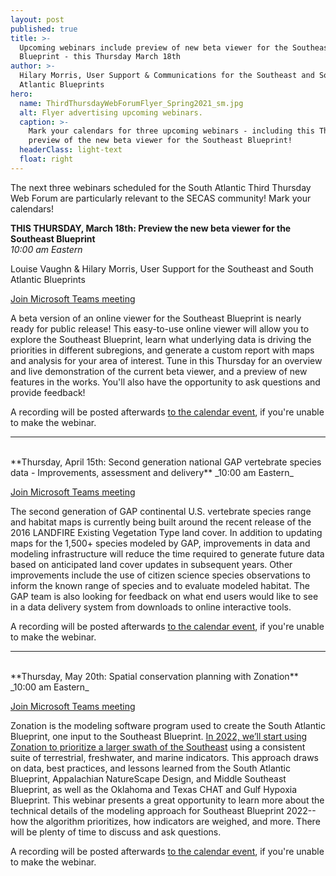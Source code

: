 ```yaml
---
layout: post
published: true
title: >-
  Upcoming webinars include preview of new beta viewer for the Southeast
  Blueprint - this Thursday March 18th
author: >-
  Hilary Morris, User Support & Communications for the Southeast and South
  Atlantic Blueprints
hero:
  name: ThirdThursdayWebForumFlyer_Spring2021_sm.jpg
  alt: Flyer advertising upcoming webinars.
  caption: >-
    Mark your calendars for three upcoming webinars - including this Thursday's
    preview of the new beta viewer for the Southeast Blueprint!
  headerClass: light-text
  float: right
---
```

The next three webinars scheduled for the South Atlantic Third Thursday Web Forum are particularly relevant to the SECAS community! Mark your calendars!

**THIS THURSDAY, March 18th: Preview the new beta viewer for the Southeast Blueprint**  
_10:00 am Eastern_

Louise Vaughn & Hilary Morris, User Support for the Southeast and South Atlantic Blueprints

[Join Microsoft Teams meeting](https://teams.microsoft.com/l/meetup-join/19%3ameeting_MjliZmYyN2EtOWY1Yi00N2FjLTkyOTYtZWRiNTJkNjAyNGIy%40thread.v2/0?context=%7b%22Tid%22%3a%220693b5ba-4b18-4d7b-9341-f32f400a5494%22%2c%22Oid%22%3a%22765228b1-d0d0-4438-812e-51cbb57819f1%22%7d)

A beta version of an online viewer for the Southeast Blueprint is nearly ready for public release! This easy-to-use online viewer will allow you to explore the Southeast Blueprint, learn what underlying data is driving the priorities in different subregions, and generate a custom report with maps and analysis for your area of interest. Tune in this Thursday for an overview and live demonstration of the current beta viewer, and a preview of new features in the works. You'll also have the opportunity to ask questions and provide feedback!<!--more-->

A recording will be posted afterwards [to the calendar event](https://www.southatlanticlcc.org/event/third-thursday-web-forum-the-new-beta-southeast-blueprint-online-viewer/), if you're unable to make the webinar.

---
<br>
**Thursday, April 15th: Second generation national GAP vertebrate species data - Improvements, assessment and delivery**  
_10:00 am Eastern_

[Join Microsoft Teams meeting](https://teams.microsoft.com/l/meetup-join/19%3ameeting_MjliZmYyN2EtOWY1Yi00N2FjLTkyOTYtZWRiNTJkNjAyNGIy%40thread.v2/0?context=%7b%22Tid%22%3a%220693b5ba-4b18-4d7b-9341-f32f400a5494%22%2c%22Oid%22%3a%22765228b1-d0d0-4438-812e-51cbb57819f1%22%7d)

The second generation of GAP continental U.S. vertebrate species range and habitat maps is currently being built around the recent release of the 2016 LANDFIRE Existing Vegetation Type land cover. In addition to updating maps for the 1,500+ species modeled by GAP, improvements in data and modeling infrastructure will reduce the time required to generate future data based on anticipated land cover updates in subsequent years. Other improvements include the use of citizen science species observations to inform the known range of species and to evaluate modeled habitat. The GAP team is also looking for feedback on what end users would like to see in a data delivery system from downloads to online interactive tools.

A recording will be posted afterwards [to the calendar event](https://www.southatlanticlcc.org/event/second-generation-national-gap-vertebrate-species-data-improvements-assessment-and-delivery/), if you're unable to make the webinar.

---
<br>
**Thursday, May 20th: Spatial conservation planning with Zonation**  
_10:00 am Eastern_

[Join Microsoft Teams meeting](https://teams.microsoft.com/l/meetup-join/19%3ameeting_MjliZmYyN2EtOWY1Yi00N2FjLTkyOTYtZWRiNTJkNjAyNGIy%40thread.v2/0?context=%7b%22Tid%22%3a%220693b5ba-4b18-4d7b-9341-f32f400a5494%22%2c%22Oid%22%3a%22765228b1-d0d0-4438-812e-51cbb57819f1%22%7d)

Zonation is the modeling software program used to create the South Atlantic Blueprint, one input to the Southeast Blueprint. [In 2022, we’ll start using Zonation to prioritize a larger swath of the Southeast](http://secassoutheast.org/2021/03/12/New-approach-to-Southeast-Blueprint-in-2022.html) using a consistent suite of terrestrial, freshwater, and marine indicators. This approach draws on data, best practices, and lessons learned from the South Atlantic Blueprint, Appalachian NatureScape Design, and Middle Southeast Blueprint, as well as the Oklahoma and Texas CHAT and Gulf Hypoxia Blueprint. This webinar presents a great opportunity to learn more about the technical details of the modeling approach for Southeast Blueprint 2022--how the algorithm prioritizes, how indicators are weighed, and more. There will be plenty of time to discuss and ask questions.

A recording will be posted afterwards [to the calendar event](https://www.southatlanticlcc.org/event/spatial-conservation-planning-with-zonation/), if you're unable to make the webinar.
